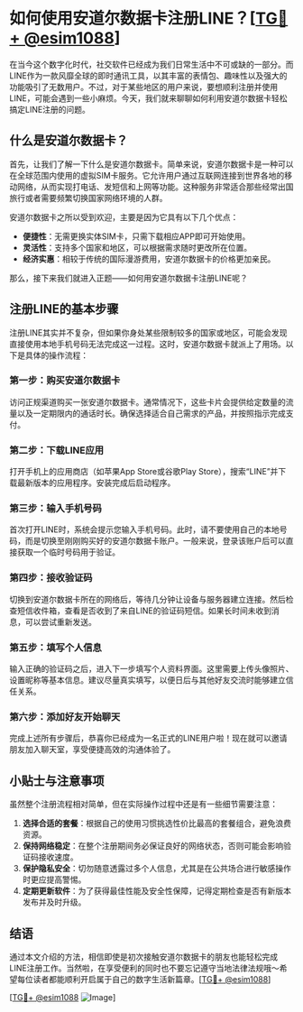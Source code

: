 # 如何使用安道尔数据卡注册LINE？[[TG💪+ @esim1088](https://t.me/s/esim1088)]

在当今这个数字化时代，社交软件已经成为我们日常生活中不可或缺的一部分。而LINE作为一款风靡全球的即时通讯工具，以其丰富的表情包、趣味性以及强大的功能吸引了无数用户。不过，对于某些地区的用户来说，要想顺利注册并使用LINE，可能会遇到一些小麻烦。今天，我们就来聊聊如何利用安道尔数据卡轻松搞定LINE注册的问题。

## 什么是安道尔数据卡？

首先，让我们了解一下什么是安道尔数据卡。简单来说，安道尔数据卡是一种可以在全球范围内使用的虚拟SIM卡服务。它允许用户通过互联网连接到世界各地的移动网络，从而实现打电话、发短信和上网等功能。这种服务非常适合那些经常出国旅行或者需要频繁切换国家网络环境的人群。

安道尔数据卡之所以受到欢迎，主要是因为它具有以下几个优点：
- **便捷性**：无需更换实体SIM卡，只需下载相应APP即可开始使用。
- **灵活性**：支持多个国家和地区，可以根据需求随时更改所在位置。
- **经济实惠**：相较于传统的国际漫游费用，安道尔数据卡的价格更加亲民。

那么，接下来我们就进入正题——如何用安道尔数据卡注册LINE呢？

## 注册LINE的基本步骤

注册LINE其实并不复杂，但如果你身处某些限制较多的国家或地区，可能会发现直接使用本地手机号码无法完成这一过程。这时，安道尔数据卡就派上了用场。以下是具体的操作流程：

### 第一步：购买安道尔数据卡
访问正规渠道购买一张安道尔数据卡。通常情况下，这些卡片会提供给定数量的流量以及一定期限内的通话时长。确保选择适合自己需求的产品，并按照指示完成支付。

### 第二步：下载LINE应用
打开手机上的应用商店（如苹果App Store或谷歌Play Store），搜索“LINE”并下载最新版本的应用程序。安装完成后启动程序。

### 第三步：输入手机号码
首次打开LINE时，系统会提示您输入手机号码。此时，请不要使用自己的本地号码，而是切换至刚刚购买好的安道尔数据卡账户。一般来说，登录该账户后可以直接获取一个临时号码用于验证。

### 第四步：接收验证码
切换到安道尔数据卡所在的网络后，等待几分钟让设备与服务器建立连接。然后检查短信收件箱，查看是否收到了来自LINE的验证码短信。如果长时间未收到消息，可以尝试重新发送。

### 第五步：填写个人信息
输入正确的验证码之后，进入下一步填写个人资料界面。这里需要上传头像照片、设置昵称等基本信息。建议尽量真实填写，以便日后与其他好友交流时能够建立信任关系。

### 第六步：添加好友开始聊天
完成上述所有步骤后，恭喜你已经成为一名正式的LINE用户啦！现在就可以邀请朋友加入聊天室，享受便捷高效的沟通体验了。

## 小贴士与注意事项

虽然整个注册流程相对简单，但在实际操作过程中还是有一些细节需要注意：

1. **选择合适的套餐**：根据自己的使用习惯挑选性价比最高的套餐组合，避免浪费资源。
2. **保持网络稳定**：在整个注册期间务必保证良好的网络状态，否则可能会影响验证码接收速度。
3. **保护隐私安全**：切勿随意透露过多个人信息，尤其是在公共场合进行敏感操作时更应提高警惕。
4. **定期更新软件**：为了获得最佳性能及安全性保障，记得定期检查是否有新版本发布并及时升级。

## 结语

通过本文介绍的方法，相信即使是初次接触安道尔数据卡的朋友也能轻松完成LINE注册工作。当然啦，在享受便利的同时也不要忘记遵守当地法律法规哦～希望每位读者都能顺利开启属于自己的数字生活新篇章。[[TG💪+ @esim1088](https://t.me/s/esim1088)]

[[TG💪+ @esim1088](https://t.me/s/esim1088) ![Image](https://i.postimg.cc/4NQfJmqS/Snipaste-2025-05-13-00-14-12.png)]